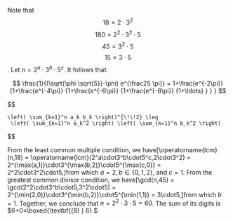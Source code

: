 Note that 
$$
18 = 2\cdot3^2 
$$
$$180 = 2^2\cdot3^2\cdot5$$ 
$$45 = 3^2\cdot5 $$
$$ 15 = 3\cdot5$$. 
Let $n = 2^a\cdot3^b\cdot5^c.$ It follows that:

$$
       \frac{1}{(\sqrt{\phi \sqrt{5}}-\phi) e^{\frac25 \pi}} =
         1+\frac{e^{-2\pi}} {1+\frac{e^{-4\pi}} {1+\frac{e^{-6\pi}}
          {1+\frac{e^{-8\pi}} {1+\ldots} } } }
$$

$$

    \left( \sum_{k=1}^n a_k b_k \right)^{\!\!2} \leq
     \left( \sum_{k=1}^n a_k^2 \right) \left( \sum_{k=1}^n b_k^2 \right)
$$

From the least common multiple condition, we have\[\operatorname{lcm}(n,18) = \operatorname{lcm}(2^a\cdot3^b\cdot5^c,2\cdot3^2) = 2^{\max(a,1)}\cdot3^{\max(b,2)}\cdot5^{\max(c,0)} = 2^2\cdot3^2\cdot5,\]from which $a=2, b\in\{0,1,2\},$ and $c=1.$
From the greatest common divisor condition, we have\[\gcd(n,45) = \gcd(2^2\cdot3^b\cdot5,3^2\cdot5) = 2^{\min(2,0)}\cdot3^{\min(b,2)}\cdot5^{\min(1,1)} = 3\cdot5,\]from which $b=1.$
Together, we conclude that $n=2^2\cdot3\cdot5=60.$ The sum of its digits is $6+0=\boxed{\textbf{(B) } 6}.$
